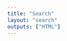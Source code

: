 ```yaml
---
title: "Search"
layout: "search"
outputs: ["HTML"]
---
```

``` :contentReference[oaicite:1]{index=1}

